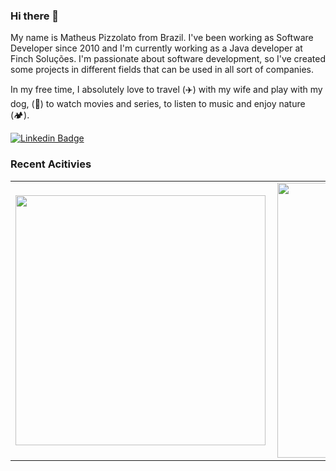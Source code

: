 ### Hi there 👋

My name is Matheus Pizzolato from Brazil. I've been working as Software Developer since 2010 and I'm currently working as a Java developer at Finch Soluções. 
I'm passionate about software development, so I've created some projects in different fields that can be used in all sort of companies.

In my free time, I absolutely love to travel (✈️) with my wife and play with my dog, (🐶) to watch movies and series, to listen to music and enjoy nature (🏕️).

[![Linkedin Badge](https://img.shields.io/badge/-LinkedIn-blue?style=flat-square&logo=Linkedin&logoColor=white&link=https://www.linkedin.com/in/matheuspizzolato/)](https://www.linkedin.com/in/matheuspizzolato/)

### Recent Acitivies
<table>
  <tr>
      <td><img width="400px" align="left" src="https://github-readme-stats.vercel.app/api/top-langs/?username=matheuspizzolato&hide=html&layout=compact&theme=buefy" /></td>
      <td><img width="440px" align="left" src="https://github-readme-stats.vercel.app/api?username=matheuspizzolato&theme=buefy&show_icons=true" /></td>
  </tr>  
</table>
